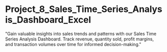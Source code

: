 # Project_8_Sales_Time_Series_Analysis_Dashboard_Excel
"Gain valuable insights into sales trends and patterns with our Sales Time Series Analysis Dashboard. Track revenue, quantity sold, profit margins, and transaction volumes over time for informed decision-making."
